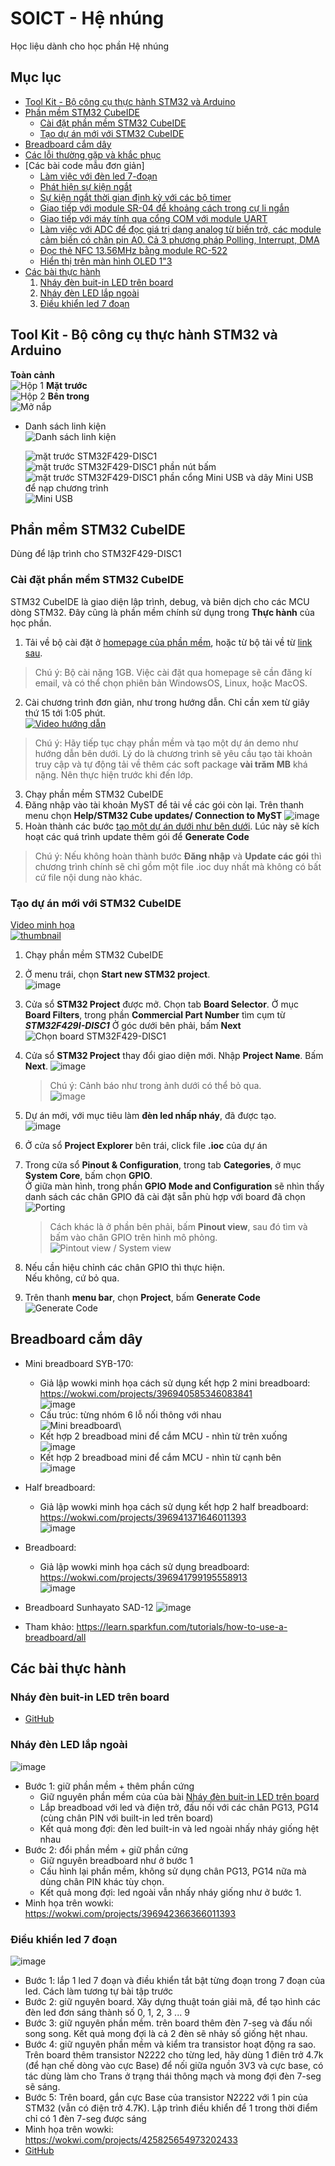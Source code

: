 # SOICT - Hệ nhúng

Học liệu dành cho học phần Hệ nhúng

## Mục lục

- [Tool Kit - Bộ công cụ thực hành STM32 và Arduino](#tool-kit---bộ-công-cụ-thực-hành-stm32-và-arduino)
- [Phần mềm STM32 CubeIDE](#phần-mềm-stm32-cubeide)
  - [Cài đặt phần mềm STM32 CubeIDE](#cài-đặt-phần-mềm-stm32-cubeide)
  - [Tạo dự án mới với STM32 CubeIDE](#tạo-dự-án-mới-với-stm32-cubeide)
- [Breadboard cắm dây](#breadboard-cắm-dây)
- [Các lỗi thường gặp và khắc phục](https://github.com/neittien0110/SOICT_HeNhung/issues?q=is%3Aissue)
- [Các bài code mẫu đơn giản]
  - [Làm việc với đèn led 7-đoạn](https://github.com/neittien0110/STM32F429-Led7segs)
  - [Phát hiện sự kiện ngắt](https://github.com/neittien0110/STM32F429-Interrupt)
  - [Sự kiện ngắt thời gian định kỳ với các bộ timer](https://github.com/neittien0110/STM32F429-Timer)
  - [Giao tiếp với module SR-04 để khoảng cách trong cự li ngắn](https://github.com/neittien0110/STM32F429-HC_SR04)
  - [Giao tiếp với máy tính qua cổng COM với module UART](https://github.com/neittien0110/STM32F429-UART)
  - [Làm việc với ADC để đọc giá trị dạng analog từ biến trở, các module cảm biến có chân pin A0. Cả 3 phương pháp Polling, Interrupt, DMA](https://github.com/neittien0110/STM32F429-AnalogRead)
  - [Đọc thẻ NFC 13.56MHz bằng module RC-522](https://github.com/neittien0110/STM32F429-RC522)
  - [Hiển thị trên màn hình OLED 1"3](https://github.com/neittien0110/STM32F429-I2C.git)
- [Các bài thực hành](#các-bài-thực-hành)
  1. [Nháy đèn buit-in LED trên board](#nháy-đèn-buit-in-led-trên-board)
  2. [Nháy đèn LED lắp ngoài](#nháy-đèn-led-lắp-ngoài)
  3. [Điều khiển led 7 đoạn](#điều-khiển-led-7-đoạn)

## Tool Kit - Bộ công cụ thực hành STM32 và Arduino

**Toàn cảnh**\
![Hộp 1](https://github.com/neittien0110/SOICT_HeNhung/assets/8079397/cc05d098-bf48-4706-adfa-b92327892a7c)
**Mặt trước**\
![Hộp 2](https://github.com/neittien0110/SOICT_HeNhung/assets/8079397/a1124c69-0bef-46ca-b4bc-4a5ccf273e12)
**Bên trong**\
![Mở nắp](https://github.com/neittien0110/SOICT_HeNhung/assets/8079397/ad94bd1b-7fd9-438d-a766-9e467c00763d)

- Danh sách linh kiện\
  ![Danh sách linh kiện](https://github.com/neittien0110/SOICT_HeNhung/assets/8079397/c87d6015-2907-4a42-bd65-dbd2cabd3e21)

  ![mặt trước STM32F429-DISC1](https://github.com/user-attachments/assets/9e90f84e-d338-453d-85de-97f533ccc272)
  ![mặt trước STM32F429-DISC1 phần nút bấm](https://github.com/user-attachments/assets/ec7a1ae9-0857-4224-b597-055bd47dceb7)
  ![mặt trước STM32F429-DISC1 phần cổng Mini USB](https://github.com/user-attachments/assets/ef39afee-f989-4f53-afec-c86cf07ba21e)
  và dây Mini USB để nạp chương trình\
  ![Mini USB](https://github.com/user-attachments/assets/99d5363e-bfc9-40e1-bec6-ecdf675a64fc)

## Phần mềm STM32 CubeIDE

Dùng để lập trình cho STM32F429-DISC1

### Cài đặt phần mềm STM32 CubeIDE
 
STM32 CubeIDE là giao diện lập trình, debug, và biên dịch cho các MCU dòng STM32. Đây cũng là phần mềm chính sử dụng trong **Thực hành** của học phần.
1. Tải về bộ cài đặt ở [homepage của phần mềm](https://www.st.com/en/development-tools/stm32cubemx.html#get-software), hoặc từ bộ tải về từ [link sau](https://husteduvn.sharepoint.com/:u:/s/HnhngIT4210-2024.2/ESNGgEjq0cxHl7lqpJVtXU0Bm_i1ZSXjTgporS81Oi3z-w?e=x3oCWR).
> Chú ý: Bộ cài nặng 1GB. Việc cài đặt qua homepage sẽ cần đăng kí email, và có thể chọn phiên bản WindowsOS, Linux, hoặc MacOS.
2. Cài chương trình đơn giản, như trong hướng dẫn. Chỉ cần xem từ giây thứ 15 tới 1:05 phút. \
[![Video hướng dẫn](https://github.com/user-attachments/assets/fa34bf56-828b-4e7d-a0da-3cbddcfbae02)](https://youtu.be/CJbSfO6rkEk?si=NN-sCUCKCnF0A2We&t=15)
> Chú ý: Hãy tiếp tục chạy phần mềm và tạo một dự án demo như hướng dẫn bên dưới. Lý do là chương trình sẽ yêu cầu tạo tài khoản truy cập và tự động tải về thêm các soft package __vài trăm MB__ khá nặng. Nên thực hiện trước khi đến lớp. 
3. Chạy phần mềm STM32 CubeIDE
4. Đăng nhập vào tài khoản MyST để tải về các gói còn lại. Trên thanh menu chọn __Help/STM32 Cube updates/ Connection to MyST__
   ![image](https://github.com/user-attachments/assets/8d0a8fe4-7223-4ccf-b7f6-f7413901240c)
6. Hoàn thành các bước [tạo một dự án dưới như bên dưới](#tạo-dự-án-mới-với-stm32-cubeide). Lúc này sẽ kích hoạt các quá trình update thêm gói để **Generate Code**
> Chú ý: Nếu không hoàn thành bước __Đăng nhập__ và __Update các gói__ thì chương trình chính sẽ chỉ gồm một file .ioc duy nhất mà không có bất cứ file nội dung nào khác.

### Tạo dự án mới với STM32 CubeIDE
  [Video minh họa](https://youtu.be/iNICh5uWPAE)\
  [![thumbnail](https://github.com/user-attachments/assets/a94c4d47-ae35-493e-ba66-fdd838403d2c)](https://youtu.be/iNICh5uWPAE)
1. Chạy phần mềm STM32 CubeIDE
2. Ở menu trái, chọn **Start new STM32 project**.\
   ![image](https://github.com/user-attachments/assets/23fde9ed-cc14-4f17-b102-3899a4607010)
3. Cửa sổ **STM32 Project** được mở. Chọn tab **Board Selector**.
   Ở mục **Board Filters**, trong phần **Commercial Part Number** tìm cụm từ ***STM32F429I-DISC1***
   Ở góc dưới bên phải, bấm **Next**
   ![Chọn board STM32F429-DISC1](https://github.com/user-attachments/assets/8fe2d421-d98e-4cbc-8407-2dac21b4a179)
4. Cửa sổ **STM32 Project** thay đổi giao diện mới.
   Nhập **Project Name**.
   Bấm **Next**.
   ![image](https://github.com/user-attachments/assets/8a124016-773f-4fc6-afca-b706b556ce8c)

   > Chú ý: Cảnh báo như trong ảnh dưới có thể bỏ qua.\
   ![image](https://github.com/user-attachments/assets/d7f40dbb-9137-484d-b19b-be71f9e4e356)
5. Dự án mới, với mục tiêu làm **đèn led nhấp nháy**, đã được tạo.\
   ![image](https://github.com/user-attachments/assets/ba95e5b3-246c-4fc2-8eea-615f655264a3)

6. Ở cửa sổ __Project Explorer__ bên trái, click file __.ioc__ của dự án
7. Trong cửa sổ __Pinout & Configuration__, trong tab __Categories__, ở mục __System Core__, bấm chọn __GPIO__.\
   Ở giữa màn hình, trong phần __GPIO Mode and Configuration__ sẽ nhìn thấy danh sách các chân GPIO đã cài đặt sẵn phù hợp với board đã chọn
   ![Porting](https://github.com/user-attachments/assets/4624e85c-9bb6-4128-8864-2eb3a96124ca)
   > Cách khác là ở phần bên phải, bấm __Pinout view__, sau đó tìm và bấm vào chân GPIO trên hình mô phỏng.\
   ![Pintout view / System view](https://github.com/user-attachments/assets/f2741dc3-0f4b-4a1d-8b44-559f9d227155)
8. Nếu cần hiệu chỉnh các chân GPIO thì thực hiện.\
   Nếu không, cứ bỏ qua.
10. Trên thanh __menu bar__, chọn __Project__, bấm __Generate Code__
    ![Generate Code](https://github.com/user-attachments/assets/1da13016-0159-424e-9a19-e250f3b9948e)



## Breadboard cắm dây

- Mini breadboard SYB-170:
  - Giả lập wowki minh họa cách sử dụng kết hợp 2 mini breadboard: <https://wokwi.com/projects/396940585346083841>\
    ![image](https://github.com/neittien0110/SOICT_HeNhung/assets/8079397/34a9ff24-c26e-43af-a0c6-327662c9aa9c)
  - Cấu trúc: từng nhóm 6 lỗ nối thông với nhau \
    ![Mini breadboard](https://github.com/neittien0110/SOICT_HeNhung/assets/8079397/9f83dd84-c99b-4f35-8837-393ebaae158b)\
  - Kết hợp 2 breadboad mini để cắm MCU - nhìn từ trên xuống \
    ![image](https://github.com/neittien0110/SOICT_HeNhung/assets/8079397/95f91b6f-3e55-4412-992e-e2106beafbe5)
  - Kết hợp 2 breadboad mini để cắm MCU - nhìn từ cạnh bên \
   ![image](https://github.com/neittien0110/SOICT_HeNhung/assets/8079397/aee0ed03-ccf7-4607-ae0e-6e12e481eaa2)
- Half breadboard:
  - Giả lập wowki minh họa cách sử dụng kết hợp 2 half breadboard: <https://wokwi.com/projects/396941371646011393>\
    ![image](https://github.com/neittien0110/SOICT_HeNhung/assets/8079397/5a61cbca-9fb3-4176-9c65-694433929df0)
- Breadboard:
  - Giả lập wowki minh họa cách sử dụng breadboard: <https://wokwi.com/projects/396941799195558913>\
    ![image](https://github.com/neittien0110/SOICT_HeNhung/assets/8079397/1ef63610-c6c6-43dc-ba9c-fb9c4262fab4)
- Breadboard Sunhayato SAD-12
    ![image](https://github.com/neittien0110/SOICT_HeNhung/assets/8079397/6da38f41-f17d-4d17-aa1a-944694943e93)

- Tham khảo: <https://learn.sparkfun.com/tutorials/how-to-use-a-breadboard/all>

## Các bài thực hành

### Nháy đèn buit-in LED trên board

- [GitHub](https://github.com/neittien0110/STM32F429-LEDRaw)

### Nháy đèn LED lắp ngoài

![image](https://github.com/user-attachments/assets/075d0820-accf-4040-bd1c-db9f703b37ce)

- Bước 1: giữ phần mềm + thêm phần cứng
  - Giữ nguyên phần mềm của của bài [Nháy đèn buit-in LED trên board](#nháy-đèn-buit-in-led-trên-board)
  - Lắp breadboad với led và điện trở, đấu nối với các chân PG13, PG14 (cùng chân PIN với built-in led trên board)
  - Kết quả mong đợi: đèn led built-in và led ngoài nhấy nháy giống hệt nhau
- Bước 2: đổi phần mềm + giữ phần cứng
  - Giữ nguyên breadboard như ở bước 1
  - Cấu hình lại phần mềm, không sử dụng chân PG13, PG14 nữa mà dùng chân PIN khác tùy chọn.
  - Kết quả mong đợi: led ngoài vẫn nhấy nháy giống như ở bước 1.
- Minh họa trên wowki: <https://wokwi.com/projects/396942366366011393>

### Điều khiển led 7 đoạn

![image](https://github.com/user-attachments/assets/b3f5dcc6-37e7-4361-aece-60f1b093ac4c)

- Bước 1: lắp 1 led 7 đoạn và điều khiển tắt bật từng đoạn trong 7 đoạn của led. Cách làm tương tự bài tập trước
- Bước 2: giữ nguyên board. Xây dựng thuật toán giải mã, để tạo hình các đèn led đơn sáng thành số 0, 1, 2, 3 ... 9
- Bước 3: giữ nguyên phần mềm. trên board thêm đèn 7-seg và đấu nối song song. Kết quả mong đợi là cả 2 đèn sẽ nhảy số giống hệt nhau.
- Bước 4: giữ nguyên phần mềm và kiểm tra transistor hoạt động ra sao. Trên board thêm transistor N2222 cho từng led, hãy dùng 1 điên trở 4.7k (để hạn chế dòng vào cực Base) để nối giữa nguồn 3V3 và cực base, có tác dùng làm cho Trans ở trạng thái thông mạch và mong đợi đèn 7-seg sẽ sáng.
- Bước 5: Trên board, gắn cực Base của transistor N2222 với 1 pin của STM32 (vẫn có điện trở 4.7K). Lập trình điều khiển để 1 trong thời điểm chỉ có 1 đèn 7-seg được sáng
- Minh họa trên wowki: <https://wokwi.com/projects/425825654973202433>
- [GitHub](https://github.com/neittien0110/STM32F429-Led7segs)

